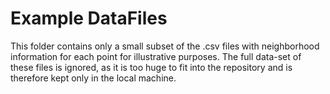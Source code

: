 Example DataFiles
============

This folder contains only a small subset of the .csv files with neighborhood information for each point for illustrative purposes. 
The full data-set of these files is ignored, as it is too huge to fit into the repository and is therefore kept only in the local machine.